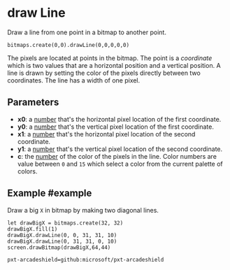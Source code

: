 # draw Line

Draw a line from one point in a bitmap to another point.

```sig
bitmaps.create(0,0).drawLine(0,0,0,0,0)
```

The pixels are located at points in the bitmap. The point is a _coordinate_ which is two values that are a horizontal position and a vertical position. A line is drawn by setting the color of the pixels directly between two coordinates. The line has a width of one pixel.

## Parameters

* **x0**: a [number](/types/number) that's the horizontal pixel location of the first coordinate.
* **y0**: a [number](/types/number) that's the vertical pixel location of the first coordinate.
* **x1**: a [number](/types/number) that's the horizontal pixel location of the second coordinate.
* **y1**: a [number](/types/number) that's the vertical pixel location of the second coordinate.
* **c**: the [number](/types/number) of the color of the pixels in the line. Color numbers are value between `0` and `15` which select a color from the current palette of colors.

## Example #example

Draw a big `X` in bitmap by making two diagonal lines.

```blocks
let drawBigX = bitmaps.create(32, 32)
drawBigX.fill(1)
drawBigX.drawLine(0, 0, 31, 31, 10)
drawBigX.drawLine(0, 31, 31, 0, 10)
screen.drawBitmap(drawBigX,64,44)
```

```package
pxt-arcadeshield=github:microsoft/pxt-arcadeshield
```
